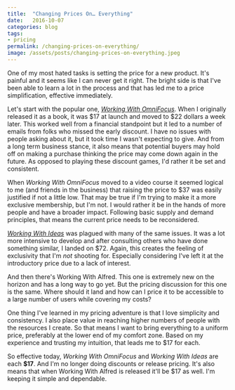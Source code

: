 ```yaml
---
title:  "Changing Prices On… Everything"
date:   2016-10-07
categories: blog
tags:
- pricing
permalink: /changing-prices-on-everything/
image: /assets/posts/changing-prices-on-everything.jpeg
---
```

One of my most hated tasks is setting the price for a new product. It's painful and it seems like I can never get it right. The bright side is that I've been able to learn a lot in the process and that has led me to a price simplification, effective immediately.
<!--more-->

Let's start with the popular one, [_Working With OmniFocus_](https://workingwithomnifocus.com). When I originally released it as a book, it was $17 at launch and moved to $22 dollars a week later. This worked well from a financial standpoint but it led to a number of emails from folks who missed the early discount. I have no issues with people asking about it, but it took time I wasn't expecting to give. And from a long term business stance, it also means that potential buyers may hold off on making a purchase thinking the price may come down again in the future. As opposed to playing these discount games, I'd rather it be set and consistent.

When _Working With OmniFocus_ moved to a video course it seemed logical to me (and friends in the business) that raising the price to $37 was easily justified if not a little low. That may be true if I'm trying to make it a more exclusive membership, but I'm not. I would rather it be in the hands of more people and have a broader impact. Following basic supply and demand principles, that means the current price needs to be reconsidered.

[_Working With Ideas_](https://workingwithideas.co) was plagued with many of the same issues. It was a lot more intensive to develop and after consulting others who have done something similar, I landed on $72. Again, this creates the feeling of exclusivity that I'm _not_ shooting for. Especially considering I've left it at the introductory price due to a lack of interest.

And then there's Working With Alfred. This one is extremely new on the horizon and has a long way to go yet. But the pricing discussion for this one is the same. Where should it land and how can I price it to be accessible to a large number of users while covering my costs?

One thing I've learned in my pricing adventure is that I love simplicity and consistency. I also place value in reaching higher numbers of people with the resources I create. So that means I want to bring everything to a uniform price, preferably at the lower end of my comfort zone. Based on my experience and trusting my intuition, that leads me to $17 for each.

So effective today, _Working With OmniFocus_ and _Working With Ideas_ are each __$17__. And I'm no longer doing discounts or release pricing. It's also means that when Working With Alfred is released it'll be $17 as well. I'm keeping it simple and dependable.